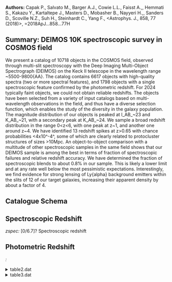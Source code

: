 **Authors:** Capak P., Salvato M., Barger A.J., Cowie L.L., Faisst A.,, Hemmati S., Kakazu Y., Kartaltepe J., Masters D., Mobasher B., Nayyeri H.,, Sanders D., Scoville N.Z., Suh H., Steinhardt C., Yang F., <Astrophys. J., 858, 77 (2018)>, =2018ApJ...858...77H

## Summary: DEIMOS 10K spectroscopic survey in COSMOS field 

We present a catalog of 10718 objects in the COSMOS field, observed through multi-slit spectroscopy with the Deep Imaging Multi-Object Spectrograph (DEIMOS) on the Keck II telescope in the wavelength range ~5500-9800{AA}. The catalog contains 6617 objects with high-quality spectra (two or more spectral features), and 1798 objects with a single spectroscopic feature confirmed by the photometric redshift. For 2024 typically faint objects, we could not obtain reliable redshifts. The objects have been selected from a variety of input catalogs based on multi-wavelength observations in the field, and thus have a diverse selection function, which enables the study of the diversity in the galaxy population. The magnitude distribution of our objects is peaked at I_AB_~23 and K_AB_~21, with a secondary peak at K_AB_~24. We sample a broad redshift distribution in the range 0<z<6, with one peak at z~1, and another one around z~4. We have identified 13 redshift spikes at z>0.65 with chance probabilities <4x10^-4^, some of which are clearly related to protocluster structures of sizes >10Mpc. An object-to-object comparison with a multitude of other spectroscopic samples in the same field shows that our DEIMOS sample is among the best in terms of fraction of spectroscopic failures and relative redshift accuracy. We have determined the fraction of spectroscopic blends to about 0.8% in our sample. This is likely a lower limit and at any rate well below the most pessimistic expectations. Interestingly, we find evidence for strong lensing of Ly{alpha} background emitters within the slits of 12 of our target galaxies, increasing their apparent density by about a factor of 4.

## Catalogue Schema


## Spectroscopic Redshift 
 
*zspec:* [0/6.7]? Spectroscopic redshift 
 

## Photometric Redshift 
 
*:*  
 
<details>
<summary>table2.dat</summary>

| Bytes   | Format   | Units   | Label    | Explanations                              |
|:--------|:---------|:--------|:---------|:------------------------------------------|
| 1- 9    | A9       | ---     | Mask     | Mask                                      |
| 11- 12  | I2       | h       | RAh      | [9/10] Hour of Right Ascension (J2000)    |
| 14- 15  | I2       | min     | RAm      | Minute of Right Ascension (J2000)         |
| 17- 18  | I2       | s       | RAs      | Second of Right Ascension (J2000)         |
| 20- 20  | A1       | ---     | DE-      | [+] Sign of the Declination (J2000)       |
| 21- 22  | I2       | deg     | DEd      | [1/2] Degree of Declination (J2000)       |
| 24- 25  | I2       | arcmin  | DEm      | Arcminute of Declination (J2000)          |
| 27- 30  | F4.1     | arcsec  | DEs      | Arcsecond of Declination (J2000)          |
| 32- 36  | F5.1     | deg     | PA       | [-98/303.2] Position angle, east of north |
| 38- 47  | A10      | "D/M/Y" | obs.date | UTC observation date                      |
| 49- 56  | A8       | "h:m:s" | obs.time | UTC observation time                      |
| 58- 60  | F3.1     | h       | Exp      | [0.3/2] Exposure time, hours              |
| 62- 65  | F4.2     | ---     | Airmass  | [1/3] Airmass                             |
| 67- 71  | A5       | ---     | Grating  | Grating (1)                               |
| 73- 77  | A5       | ---     | Filter   | Filter (GG455, GG495 or OG550)            |
| 79- 81  | I3       | ---     | Nsl      | [43/123] Number of slits assigned         |
| 83- 84  | I2       | ---     | Nz       | [30/96] Number of high-quality redshifts  |
| 86- 87  | I2       | ---     | Nsep     | [0/20] Number of serendipitous sources    |

**Note**: The 600ZD grating yields a wavelength coverage of ~4800-10000{AA}
    with a dispersion of 0.65{AA}/pixel and a spectral resolution of R~2000.
    The 830G grating yields a wavelength coverage of ~6700-10500{AA} with
    a dispersion of 0.47{AA}/pixel and a spectral resolution of R~2700.

</details>

<details>
<summary>table3.dat</summary>

| Bytes   | Format   | Units       | Label         | Explanations                                                         |
|:--------|:---------|:------------|:--------------|:---------------------------------------------------------------------|
| 1- 8    | A8       | ---         | ID            | Identifier (1)                                                       |
| 10- 20  | F11.7    | deg         | RAdeg         | [149.3/151] Right Ascension (J2000)                                  |
| 22- 31  | F10.8    | deg         | DEdeg         | [1.4/3] Declination (J2000)                                          |
| 33- 35  | I3       | ---         | sel           | [1/960] Subsample identifier (2)                                     |
| 37- 41  | F5.2     | mag         | imag          | [8/31.5]? I bandpass AB magnitude (3)                                |
| 43- 47  | F5.2     | mag         | Kmag          | [12/30.4]? K bandpass AB magnitude (3)                               |
| 49- 54  | F6.4     | ---         | zspec         | [0/6.7]? Spectroscopic redshift                                      |
| 56- 57  | I2       | ---         | Qf            | [0/19] Original spectroscopic quality flag                           |
| 59- 61  | F3.1     | ---         | Q             | [0/2] Comprehensive spectral quality flag                            |
| 63-132  | A70      | ---         | Remarks       | Remarks (6)                                                          |
| 24      | ;        | <COSMOS2015 | NNNNNNN>      | in Simbad).                                                          |
| 284     | ;        | <COSMOS     | NNNNNNN>      | in Simbad) and                                                       |
| 1236    | ;        | <[ICS2009]  | NNNNNNN>      | in Simbad).                                                          |
| 4       | and      | figure      | 1:            | sel=512*X+256*hiz+128*M+64*VLA+32*H+16*OVV+8*OII+4*PL+2*Fil+1*ser    |
| 2       | for      | further     | explanations. | Note (3): Magnitudes based on the ultradeep Subaru Hyper Suprime-Cam |
| 11-19   | indicate | broad       | emission      | lines.                                                               |
| 24      | are      | given       | the           | value Q=2, signaling reliable spectroscopic identification. The      |
| 29      | are      | given       | the           | value Q=1 for                                                        |
| 1       | source   | is          | matching      | with the uncertain                                                   |

**Note**: Object identifier from the major two photometric catalogues. An
    "L" in front of the number refers to the red multiband-band selected
    catalogue of Laigle+ (2016, J/ApJS/224/24 ; <COSMOS2015 NNNNNNN> in Simbad).
    A "C" in front of the number refers to the i-band selected catalogue of
    Capak+ (2007, II/284 ; <COSMOS NNNNNNN> in Simbad) and
    Ilbert+ (2009, J/ApJ/690/1236 ; <[ICS2009] NNNNNNN> in Simbad).
    If an object is not present in either of these catalogs it does not have an
    identifier (the value is blank).
Note (2): The subsample identifier, sel, is a decimal representation of a
    binary flag containing the X-ray, high-z, MIPS, VLA, Herschel,
    optically variable sources ("OVV", Salvato+, 2009ApJ...690.1250S),
    OII, PL AGN, Filler and Serendipitous flag following the order in
    table 4 and figure 1:
    sel=512*X+256*hiz+128*M+64*VLA+32*H+16*OVV+8*OII+4*PL+2*Fil+1*ser
    See section 2 for further explanations.
Note (3): Magnitudes based on the ultradeep Subaru Hyper Suprime-Cam
    (Tanaka et al. 2017arXiv170600566T) and UltraVista (Laigle+
    2016, J/ApJS/224/24), the Subaru Suprime-Cam (Ilbert+
    2009, J/ApJ/690/1236), and the Hubble ACS (Koekemoer+
    2007ApJS..172..196K) photometric catalogs. Because of field-coverage,
    bright star cut-outs, blending or other confusion issues not all objects
    in the spectroscopic catalogue are covered by a single photometric
    catalogue, and we thus have to refer to various different imaging
    datasets.
Note (4): Spectroscopic quality flag, Qf, following the original zCOSMOS
    scheme (Lilly+ 2009, J/ApJS/184/218, aka the column CClass),
    where values 11-19 indicate broad emission lines.
Note (5): Comprehensive quality flag Q combining spectroscopic and
    photometric redshift information, following Zheng et al.
    (2004, J/ApJS/155/73). The Qf flags 3, 4, 13, 14, 23, 24 are given
    the value Q=2, signaling reliable spectroscopic identification. The
    Qf flags 1, 2, 9, 11, 12, 19, 21, 22, 29 are given the value Q=1 for
    an uncertain spectroscopic identification. However, if the photometric
    redshift value for a Q=1 source is matching with the uncertain
    spectroscopic redshift within an interval dz/(1+z)<0.1, where
    dz=|z_spec_-z_phot_|, we raise the quality flag to Q=1.5. An
    unsuccessful redshift measurement yields Q=0.
Note (6): Remarks for most objects, in particular indicating the spectral
    features detected, e.g. the Ly{alpha} and Balmer lines (H{alpha},
    H{beta}, H{gamma}, ...) of hydrogen, or the MgII line, as well as the
    [CIV], CIII], CII], [OII], [OIII], NII, and [SII] emission lines.
    A "d" behind an emission line designation indicates a detected line
    doublet.
    A "br" behind an emission line refers to a broad emission line
    profile.
    An "abs" behind a line indicates its appearance in absorption rather
    than emission.
    "H&K" and "G" correspond to the Ca-H 3940{AA} and Ca-K 3960{AA}
    absorption lines and the G 4304{AA} absorption band, respectively.
    Other prominent absorption lines are MgI 5175{AA} and NaI 5892{AA}.
    Finally, "E+A" features indicate the forest of spectral emission and
    absorption features ("ringing") between the [OII] line and Ca-H & K,
    characteristic of post-starburst (E+A) galaxies.

</details>
